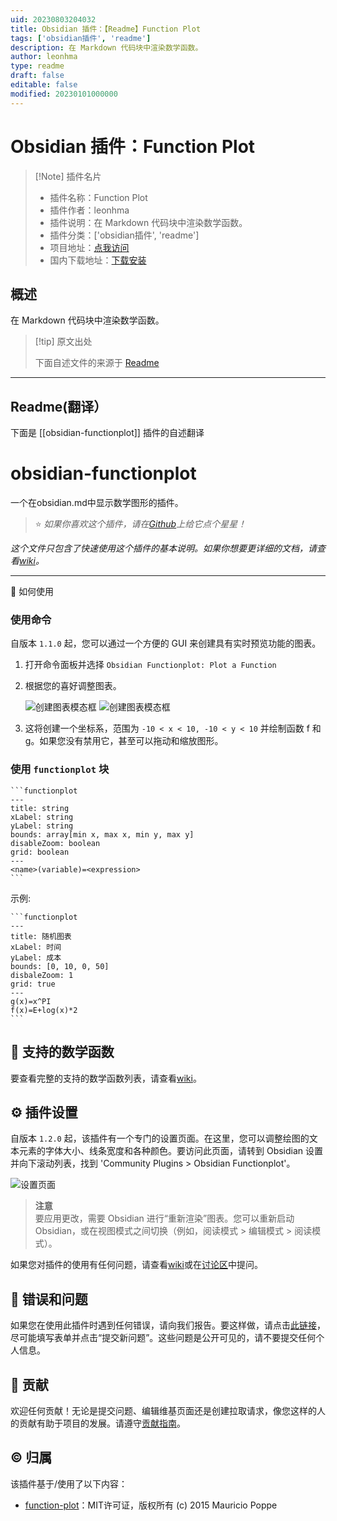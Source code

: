 ```yaml
---
uid: 20230803204032
title: Obsidian 插件：【Readme】Function Plot
tags: ['obsidian插件', 'readme']
description: 在 Markdown 代码块中渲染数学函数。
author: leonhma
type: readme
draft: false
editable: false
modified: 20230101000000
---
```


# Obsidian 插件：Function Plot

> [!Note] 插件名片
> - 插件名称：Function Plot
> - 插件作者：leonhma
> - 插件说明：在 Markdown 代码块中渲染数学函数。
> - 插件分类：['obsidian插件', 'readme']
> - 项目地址：[点我访问](https://github.com/leonhma/obsidian-functionplot)
> - 国内下载地址：[下载安装](https://pkmer.cn/products/plugin/pluginMarket/?obsidian-functionplot)

## 概述

在 Markdown 代码块中渲染数学函数。



> [!tip] 原文出处
> 
>下面自述文件的来源于 [Readme](https://ghproxy.net/https://raw.githubusercontent.com/leonhma/obsidian-functionplot/master/README.md)
> 

---

## Readme(翻译）

下面是 [[obsidian-functionplot]] 插件的自述翻译


# obsidian-functionplot

一个在obsidian.md中显示数学图形的插件。

> ⭐ _如果你喜欢这个插件，请在[Github](https://github.com/leonhma/obsidian-functionplot)上给它点个星星！_

_这个文件只包含了快速使用这个插件的基本说明。如果你想要更详细的文档，请查看[wiki](https://github.com/leonhma/obsidian-functionplot/wiki)。_

---

🔮 如何使用

### 使用命令

自版本 `1.1.0` 起，您可以通过一个方便的 GUI 来创建具有实时预览功能的图表。

1. 打开命令面板并选择 `Obsidian Functionplot: Plot a Function`

2. 根据您的喜好调整图表。

    ![创建图表模态框](./images/create-modal/light.png#gh-light-mode-only)
    ![创建图表模态框](./images/create-modal//dark.png#gh-dark-mode-only)

3. 这将创建一个坐标系，范围为 `-10 < x < 10, -10 < y < 10` 并绘制函数 f 和 g。如果您没有禁用它，甚至可以拖动和缩放图形。

<!--     ![图形图像](./images/plot/light.png#gh-light-mode-only)
    ![图形图像](./images/plot/dark.png#gh-dark-mode-only) -->

### 使用 `functionplot` 块

````
```functionplot
---
title: string
xLabel: string
yLabel: string
bounds: array[min x, max x, min y, max y]
disableZoom: boolean
grid: boolean
---
<name>(variable)=<expression>
```
````

示例:

````
```functionplot
---
title: 随机图表
xLabel: 时间
yLabel: 成本
bounds: [0, 10, 0, 50]
disbaleZoom: 1
grid: true
---
g(x)=x^PI
f(x)=E+log(x)*2
```
````

## 🧮 支持的数学函数

要查看完整的支持的数学函数列表，请查看[wiki](https://github.com/leonhma/obsidian-functionplot/wiki)。

## ⚙ 插件设置

自版本 `1.2.0` 起，该插件有一个专门的设置页面。在这里，您可以调整绘图的文本元素的字体大小、线条宽度和各种颜色。要访问此页面，请转到 Obsidian 设置并向下滚动列表，找到 'Community Plugins > Obsidian Functionplot'。

![设置页面](https://github.com/leonhma/obsidian-functionplot/blob/master/images/settings/dark.png)

> **注意**  
> 要应用更改，需要 Obsidian 进行“重新渲染”图表。您可以重新启动 Obsidian，或在视图模式之间切换（例如，阅读模式 > 编辑模式 > 阅读模式）。

如果您对插件的使用有任何问题，请查看[wiki](https://github.com/leonhma/obsidian-functionplot/wiki)或在[讨论区](https://github.com/leonhma/obsidian-functionplot/discussions)中提问。

## 🐞 错误和问题

如果您在使用此插件时遇到任何错误，请向我们报告。要这样做，请点击[此链接](https://github.com/leonhma/obsidian-functionplot/issues/new?assignees=leonhma&labels=bug&template=BUG_REPORT.yml)，尽可能填写表单并点击“提交新问题”。这些问题是公开可见的，请不要提交任何个人信息。

## 🤝 贡献

欢迎任何贡献！无论是提交问题、编辑维基页面还是创建拉取请求，像您这样的人的贡献有助于项目的发展。请遵守[贡献指南](CONTRIBUTING.md)。

## ©️ 归属

该插件基于/使用了以下内容：

-   [function-plot](https://github.com/mauriciopoppe/function-plot)：MIT许可证，版权所有 (c) 2015 Mauricio Poppe



